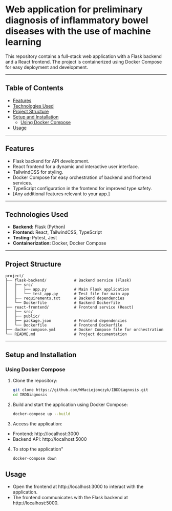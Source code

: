 # Web application for preliminary diagnosis of inflammatory bowel diseases with the use of machine learning

This repository contains a full-stack web application with a Flask backend and a React frontend. The project is containerized using Docker Compose for easy deployment and development.

---

## Table of Contents

- [Features](#features)
- [Technologies Used](#technologies-used)
- [Project Structure](#project-structure)
- [Setup and Installation](#setup-and-installation)
  - [Using Docker Compose](#using-docker-compose)
- [Usage](#usage)

---

## Features

- Flask backend for API development.
- React frontend for a dynamic and interactive user interface.
- TailwindCSS for styling.
- Docker Compose for easy orchestration of backend and frontend services.
- TypeScript configuration in the frontend for improved type safety.
- [Any additional features relevant to your app.]

---

## Technologies Used

- **Backend:** Flask (Python)
- **Frontend:** React, TailwindCSS, TypeScript
- **Testing:** Pytest, Jest
- **Containerization:** Docker, Docker Compose

---

## Project Structure

<!-- TREEVIEW START -->

    project/
    ├── flask-backend/            # Backend service (Flask)
    │   ├── src/
    │   │   ├── app.py            # Main Flask application
    │   │   └── test_app.py       # Test file for main app
    │   ├── requirements.txt      # Backend dependencies
    │   └── Dockerfile            # Backend Dockerfile
    ├── react-frontend/           # Frontend service (React)
    │   ├── src/
    │   ├── public/
    │   ├── package.json          # Frontend dependencies
    │   └── Dockerfile            # Frontend Dockerfile
    ├── docker-compose.yml        # Docker Compose file for orchestration
    └── README.md                 # Project documentation
    
<!-- TREEVIEW END -->

---

## Setup and Installation

### Using Docker Compose

1. Clone the repository:
   ```bash
   git clone https://github.com/WMaciejonczyk/IBDDiagnosis.git
   cd IBDDiagnosis
2. Build and start the application using Docker Compose:
   ```bash
   docker-compose up --build
3. Access the application:

- Frontend: http://localhost:3000
- Backend API: http://localhost:5000

4. To stop the application"
   ```bash
   docker-compose down
## Usage
- Open the frontend at http://localhost:3000 to interact with the application.
- The frontend communicates with the Flask backend at http://localhost:5000.
